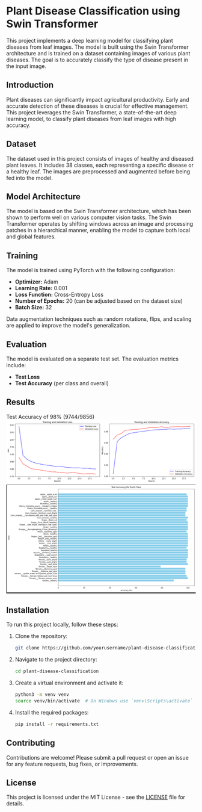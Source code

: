 # Plant Disease Classification using Swin Transformer

This project implements a deep learning model for classifying plant diseases from leaf images. The model is built using the Swin Transformer architecture and is trained on a dataset containing images of various plant diseases. The goal is to accurately classify the type of disease present in the input image.


## Introduction

Plant diseases can significantly impact agricultural productivity. Early and accurate detection of these diseases is crucial for effective management. This project leverages the Swin Transformer, a state-of-the-art deep learning model, to classify plant diseases from leaf images with high accuracy.

## Dataset

The dataset used in this project consists of images of healthy and diseased plant leaves. It includes 38 classes, each representing a specific disease or a healthy leaf. The images are preprocessed and augmented before being fed into the model.

## Model Architecture

The model is based on the Swin Transformer architecture, which has been shown to perform well on various computer vision tasks. The Swin Transformer operates by shifting windows across an image and processing patches in a hierarchical manner, enabling the model to capture both local and global features.

## Training

The model is trained using PyTorch with the following configuration:
- **Optimizer:** Adam
- **Learning Rate:** 0.001
- **Loss Function:** Cross-Entropy Loss
- **Number of Epochs:** 20 (can be adjusted based on the dataset size)
- **Batch Size:** 32

Data augmentation techniques such as random rotations, flips, and scaling are applied to improve the model's generalization.

## Evaluation

The model is evaluated on a separate test set. The evaluation metrics include:
- **Test Loss**
- **Test Accuracy** (per class and overall)

## Results
Test Accuracy of 98% (9744/9856)
![Learning Curve](static/images/epochs.png)
![Test Accuracy per Class](static/images/test.png)

## Installation

To run this project locally, follow these steps:

1. Clone the repository:
    ```bash
    git clone https://github.com/yourusername/plant-disease-classification.git
    ```
2. Navigate to the project directory:
    ```bash
    cd plant-disease-classification
    ```
3. Create a virtual environment and activate it:
    ```bash
    python3 -m venv venv
    source venv/bin/activate  # On Windows use `venv\Scripts\activate`
    ```
4. Install the required packages:
    ```bash
    pip install -r requirements.txt
    ```

## Contributing

Contributions are welcome! Please submit a pull request or open an issue for any feature requests, bug fixes, or improvements.

## License

This project is licensed under the MIT License - see the [LICENSE](LICENSE) file for details.

